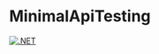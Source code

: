 # MinimalApiTesting

[![.NET](https://github.com/codemonkey85/MinimalApiTesting/actions/workflows/dotnet.yml/badge.svg)](https://github.com/codemonkey85/MinimalApiTesting/actions/workflows/dotnet.yml)
